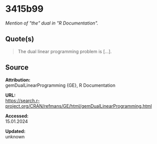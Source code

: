 # 3415b99

_Mention of "the" dual in "R Documentation"._

## Quote(s)

> The dual linear programming problem is [...].

## Source

**Attribution:**  
gemDualLinearProgramming {GE}, R Documentation

**URL:**  
https://search.r-project.org/CRAN/refmans/GE/html/gemDualLinearProgramming.html

**Accessed:**  
15.01.2024

**Updated:**  
unknown
